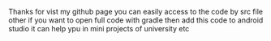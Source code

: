 Thanks for vist my github page
you can easily access to the code by src file 
other if you want to open full code with gradle then add this code to android studio 
it can help ypu in mini projects of university etc
